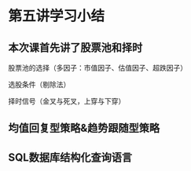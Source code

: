 # 第五讲学习小结
## 本次课首先讲了股票池和择时
股票池的选择（多因子：市值因子、估值因子、超跌因子）

选股条件（剔除法）

择时信号（金叉与死叉，上穿与下穿）

## 均值回复型策略&趋势跟随型策略
## SQL数据库结构化查询语言
